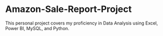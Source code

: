 # Amazon-Sale-Report-Project
 This personal project covers my proficiency in Data Analysis using Excel, Power BI, MySQL, and Python.
